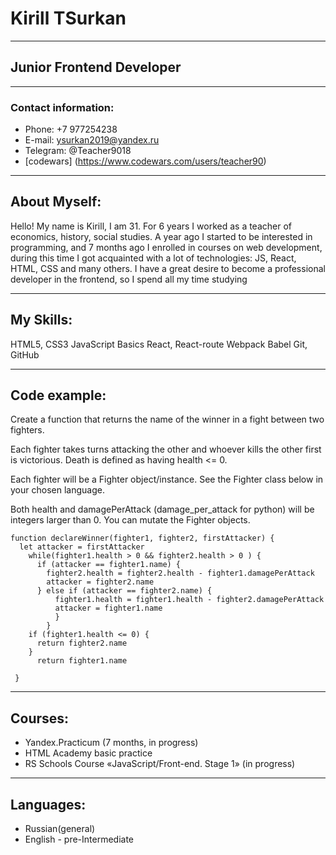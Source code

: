 # Kirill TSurkan
******************
## Junior Frontend Developer
******************************
### Contact information:
* Phone: +7 977254238
* E-mail: ysurkan2019@yandex.ru
* Telegram:  @Teacher9018
* [codewars] (https://www.codewars.com/users/teacher90)
******************
## About Myself:
Hello! My name is Kirill, I am 31. For 6 years I worked as a teacher of economics, history, social studies. A year ago I started to be interested in programming, and 7 months ago I enrolled in courses on web development, during this time I got acquainted with a lot of technologies: JS, React, HTML, CSS and many others.
I have a great desire to become a professional developer in the frontend, so I spend all my time studying
******************
## My Skills:
HTML5, CSS3
JavaScript Basics
React, React-route
Webpack
Babel
Git, GitHub
******************
## Code example:
Create a function that returns the name of the winner in a fight between two fighters.

Each fighter takes turns attacking the other and whoever kills the other first is victorious. Death is defined as having health <= 0.

Each fighter will be a Fighter object/instance. See the Fighter class below in your chosen language.

Both health and damagePerAttack (damage_per_attack for python) will be integers larger than 0. You can mutate the Fighter objects.
```
function declareWinner(fighter1, fighter2, firstAttacker) {
  let attacker = firstAttacker
    while(fighter1.health > 0 && fighter2.health > 0 ) {
      if (attacker == fighter1.name) {
        fighter2.health = fighter2.health - fighter1.damagePerAttack
        attacker = fighter2.name
      } else if (attacker == fighter2.name) {
          fighter1.health = fighter1.health - fighter2.damagePerAttack
          attacker = fighter1.name
          }
        }
    if (fighter1.health <= 0) {
      return fighter2.name
    } 
      return fighter1.name
     
 }
 ```
******************
## Courses:
* Yandex.Practicum (7 months, in progress)
* HTML Academy basic practice
* RS Schools Course «JavaScript/Front-end. Stage 1» (in progress)
******************
## Languages:
* Russian(general)
* English - pre-Intermediate

